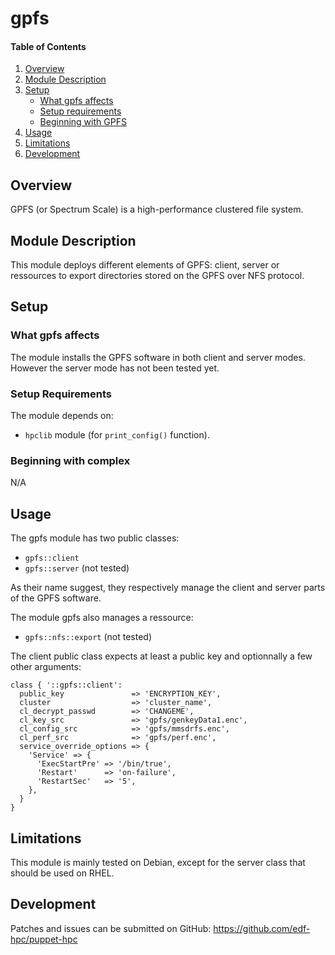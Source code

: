 # gpfs

#### Table of Contents

1. [Overview](#overview)
2. [Module Description](#module-description)
3. [Setup](#setup)
    * [What gpfs affects](#what-gpfs-affects)
    * [Setup requirements](#setup-requirements)
    * [Beginning with GPFS](#beginning-with-gpfs)
4. [Usage](#usage)
5. [Limitations](#limitations)
6. [Development](#development)

## Overview

GPFS (or Spectrum Scale) is a high-performance clustered file system. 

## Module Description

This module deploys different elements of GPFS: client, server or ressources to export directories stored on the GPFS over NFS protocol.

## Setup

### What gpfs affects

The module installs the GPFS software in both client and server modes. However the server mode has not been tested yet.

### Setup Requirements

The module depends on:

* `hpclib` module (for `print_config()` function).

### Beginning with complex

N/A

## Usage

The gpfs module has two public classes:

* `gpfs::client`
* `gpfs::server` (not tested)


As their name suggest, they respectively manage the client and server parts of
the GPFS software.

The module gpfs also manages a ressource:

* `gpfs::nfs::export` (not tested)

The client public class expects at least a public key and optionnally a few other arguments:

```
class { '::gpfs::client':
  public_key               => 'ENCRYPTION_KEY',
  cluster                  => 'cluster_name',
  cl_decrypt_passwd        => 'CHANGEME',
  cl_key_src               => 'gpfs/genkeyData1.enc',
  cl_config_src            => 'gpfs/mmsdrfs.enc',
  cl_perf_src              => 'gpfs/perf.enc',
  service_override_options => {
    'Service' => {
      'ExecStartPre' => '/bin/true',
      'Restart'      => 'on-failure',
      'RestartSec'   => '5',
    },
  }
}
```

## Limitations

This module is mainly tested on Debian, except for the server class that should be used on RHEL.

## Development

Patches and issues can be submitted on GitHub:
https://github.com/edf-hpc/puppet-hpc
